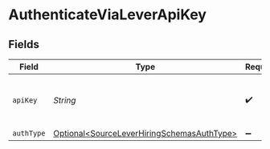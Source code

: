 # AuthenticateViaLeverApiKey


## Fields

| Field                                                                                                  | Type                                                                                                   | Required                                                                                               | Description                                                                                            |
| ------------------------------------------------------------------------------------------------------ | ------------------------------------------------------------------------------------------------------ | ------------------------------------------------------------------------------------------------------ | ------------------------------------------------------------------------------------------------------ |
| `apiKey`                                                                                               | *String*                                                                                               | :heavy_check_mark:                                                                                     | The Api Key of your Lever Hiring account.                                                              |
| `authType`                                                                                             | [Optional\<SourceLeverHiringSchemasAuthType>](../../models/shared/SourceLeverHiringSchemasAuthType.md) | :heavy_minus_sign:                                                                                     | N/A                                                                                                    |